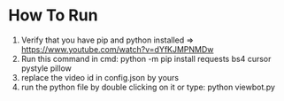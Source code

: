 # How To Run
  1. Verify that you have pip and python installed => https://www.youtube.com/watch?v=dYfKJMPNMDw
  2. Run this command in cmd:  python -m pip install requests bs4 cursor pystyle pillow
  3. replace the video id in config.json by yours
  4. run the python file by double clicking on it or type:  python viewbot.py
